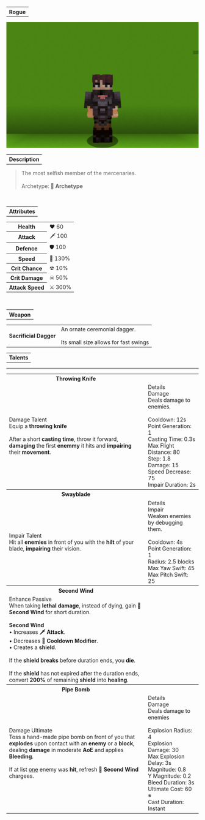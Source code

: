 <table>
    <tr>
        <th>Rogue</th>
    </tr>
</table>

![Rogue Selfie](Rogue.png)

<table>
    <tr>
        <th>Description</th>
    </tr>
</table>

>The most selfish member of the mercenaries.
<br><br>Archetype:<b> 💢 Archetype</b>

<br>
<table>
    <tr>
        <th>Attributes</th>
    </tr>
</table>
<table>
  <tr>
    <th>Health</th>
    <td>♥ 60</td>
  </tr>
    <th>Attack</th>
    <td>🗡 100</td>
  <tr>
    <th>Defence</th>
    <td>🛡 100</td>
  </tr>
  <tr>
    <th>Speed</th>
    <td>🌊 130%</td>
  </tr>
  <tr>
    <th>Crit Chance</th>
    <td>☢ 10%</td>
  </tr>
  <tr>
    <th>Crit Damage</th>
    <td>☠ 50%</td>
  </tr>
  <tr>
    <th>Attack Speed</th>
    <td>⚔ 300%</td>
  </tr>
</table>
<br>

<table>
    <tr>
        <th>Weapon</th>
    </tr>
</table>
<table>
    <tr>
        <td><b>Sacrificial Dagger</b></td>
        <td>An ornate ceremonial dagger.
          <br><br>Its small size allows for fast swings
        </td>
    </tr>
</table>

<table>
    <tr>
        <th>Talents</th>
    </tr>
</table>

---
<table>
  <tr>
    <th>Throwing Knife</th>
    <th></th>
  </tr>
  <tr>
    <td>
      Damage Talent
      <br>Equip a <b>throwing knife</b>
      <br><br>After a short <b>casting time</b>, throw it forward, <b>damaging</b> the first <b>enemmy</b> it hits and <b>impairing</b> their <b>movement</b>.
    </td>
    <td>
      Details
      <br>Damage
      <br>Deals damage to enemies.
      <br><br>Cooldown: 12s
      <br>Point Generation: 1
      <br>Casting Time: 0.3s
      <br>Max Flight Distance: 80
      <br>Step: 1.8
      <br>Damage: 15
      <br>Speed Decrease: 75
      <br>Impair Duration: 2s
    </td>
  </tr>

  <tr>
    <th>Swayblade</th>
    <th></th>
  </tr>
  <tr>
    <td>
      Impair Talent
      <br>Hit all <b>enemies</b> in front of you with the <b>hilt</b> of your blade, <b>impairing</b> their vision.
    </td>
    <td>
      Details
      <br>Impair
      <br>Weaken enemies by debugging them.
      <br><br>Cooldown: 4s
      <br>Point Generation: 1
      <br>Radius: 2.5 blocks
      <br>Max Yaw Swift: 45
      <br>Max Pitch Swift: 25
    </td>
  </tr>

  <tr>
    <th>Second Wind</th>
    <th></th>
  </tr>
  <tr>
    <td>
      Enhance Passive
      <br>When taking <b>lethal damage</b>, instead of dying, gain <b>🦋 Second Wind</b> for short duration.
      <br><br><b>Second Wind</b>
      <br>• Increases <b>🗡 Attack</b>.
      <br>• Decreases <b>🔂 Cooldown Modifier</b>.
      <br>• Creates a <b>shield</b>.
      <br><br>If the <b>shield breaks</b> before duration ends, you <b>die</b>.
      <br><br>If the <b>shield</b> has not expired after the duration ends, convert <b>200%</b> of remaining <b>shield</b> into <b>healing</b>.
    </td>
    <td></td>
  </tr>

  <tr>
    <th>Pipe Bomb</th>
    <th></th>
  </tr>
  <tr>
    <td>
      Damage Ultimate
      <br>Toss a hand-made pipe bomb on front of you that <b>explodes</b> upon contact with an <b>enemy</b> or a <b>block</b>, dealing <b>damage</b> in moderate <b>AoE</b> and applies <b>Bleeding</b>.
      <br><br>If at list <u>one</u> enemy was <b>hit</b>, refresh <b>🦋 Second Wind</b> chargees.
    </td>
    <td>
      Details
      <br> Damage
      <br>Deals damage to enemies
      <br><br>Explosion Radius: 4
      <br>Explosion Damage: 30
      <br>Max Explosion Delay: 3s
      <br>Magnitude: 0.8
      <br>Y Magnitude: 0.2
      <br>Bleed Duration: 3s
      <br>Ultimate Cost: 60 ※
      <br>Cast Duration: Instant
    </td>
  </tr>
</table>